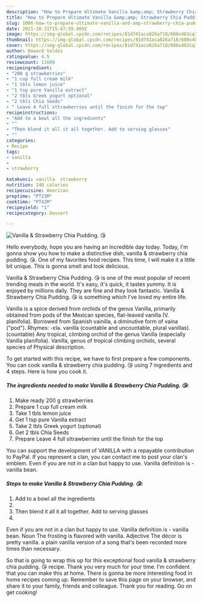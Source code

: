 ```yaml
---
description: "How to Prepare Ultimate Vanilla &amp;amp; Strawberry Chia Pudding. 😘"
title: "How to Prepare Ultimate Vanilla &amp;amp; Strawberry Chia Pudding. 😘"
slug: 1006-how-to-prepare-ultimate-vanilla-and-amp-strawberry-chia-pudding
date: 2021-10-31T15:47:59.809Z
image: https://img-global.cpcdn.com/recipes/81d741aca826a718/680x482cq70/vanilla-strawberry-chia-pudding-recipe-main-photo.jpg
thumbnail: https://img-global.cpcdn.com/recipes/81d741aca826a718/680x482cq70/vanilla-strawberry-chia-pudding-recipe-main-photo.jpg
cover: https://img-global.cpcdn.com/recipes/81d741aca826a718/680x482cq70/vanilla-strawberry-chia-pudding-recipe-main-photo.jpg
author: Howard Valdez
ratingvalue: 4.5
reviewcount: 11609
recipeingredient:
- "200 g strawberries"
- "1 cup full cream milk"
- "1 tbls lemon juice"
- "1 tsp pure Vanilla extract"
- "2 tbls Greek yogurt optional"
- "2 tbls Chia Seeds"
- " Leave 4 full sttrawberries until the finish for the top"
recipeinstructions:
- "Add to a bowl all the ingredients"
- ""
- "Then blend it all it all together. Add to serving glasses"
- ""
categories:
- Recipe
tags:
- vanilla
- 
- strawberry

katakunci: vanilla  strawberry 
nutrition: 248 calories
recipecuisine: American
preptime: "PT23M"
cooktime: "PT42M"
recipeyield: "1"
recipecategory: Dessert

---
```



![Vanilla &amp; Strawberry Chia Pudding. 😘](https://img-global.cpcdn.com/recipes/81d741aca826a718/680x482cq70/vanilla-strawberry-chia-pudding-recipe-main-photo.jpg)

Hello everybody, hope you are having an incredible day today. Today, I'm gonna show you how to make a distinctive dish, vanilla &amp; strawberry chia pudding. 😘. One of my favorites food recipes. This time, I will make it a little bit unique. This is gonna smell and look delicious.

Vanilla &amp; Strawberry Chia Pudding. 😘 is one of the most popular of recent trending meals in the world. It's easy, it's quick, it tastes yummy. It is enjoyed by millions daily. They are fine and they look fantastic. Vanilla &amp; Strawberry Chia Pudding. 😘 is something which I've loved my entire life.

Vanilla is a spice derived from orchids of the genus Vanilla, primarily obtained from pods of the Mexican species, flat-leaved vanilla (V. planifolia). Borrowed from Spanish vainilla, a diminutive form of vaina (&#34;pod&#34;). Rhymes: -ɛlə. vanilla (countable and uncountable, plural vanillas). (countable) Any tropical, climbing orchid of the genus Vanilla (especially Vanilla planifolia). Vanilla, genus of tropical climbing orchids, several species of Physical description.


To get started with this recipe, we have to first prepare a few components. You can cook vanilla &amp; strawberry chia pudding. 😘 using 7 ingredients and 4 steps. Here is how you cook it.

<!--inarticleads1-->

##### The ingredients needed to make Vanilla &amp; Strawberry Chia Pudding. 😘:

1. Make ready 200 g strawberries
1. Prepare 1 cup full cream milk
1. Take 1 tbls lemon juice
1. Get 1 tsp pure Vanilla extract
1. Take 2 tbls Greek yogurt (optional)
1. Get 2 tbls Chia Seeds
1. Prepare  Leave 4 full sttrawberries until the finish for the top


You can support the development of VANILLA with a repayable contribution to PayPal. If you represent a clan, you can contact me to post your clan&#39;s emblem. Even if you are not in a clan but happy to use. Vanilla definition is - vanilla bean. 

<!--inarticleads2-->

##### Steps to make Vanilla &amp; Strawberry Chia Pudding. 😘:

1. Add to a bowl all the ingredients
1. 
1. Then blend it all it all together. Add to serving glasses
1. 


Even if you are not in a clan but happy to use. Vanilla definition is - vanilla bean. Noun The frosting is flavored with vanilla. Adjective The décor is pretty vanilla. a plain vanilla version of a song that&#39;s been recorded more times than necessary. 

So that is going to wrap this up for this exceptional food vanilla &amp; strawberry chia pudding. 😘 recipe. Thank you very much for your time. I'm confident that you can make this at home. There is gonna be more interesting food in home recipes coming up. Remember to save this page on your browser, and share it to your family, friends and colleague. Thank you for reading. Go on get cooking!

